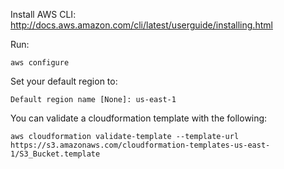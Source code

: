 Install AWS CLI:
http://docs.aws.amazon.com/cli/latest/userguide/installing.html

Run:
```
aws configure
```

Set your default region to:
```
Default region name [None]: us-east-1
```


You can validate a cloudformation template with the following:
```
aws cloudformation validate-template --template-url https://s3.amazonaws.com/cloudformation-templates-us-east-1/S3_Bucket.template
```

